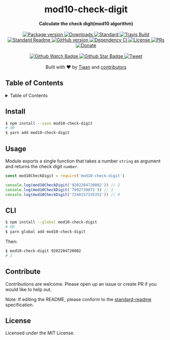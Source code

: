 <h1 align="center">mod10-check-digit</h1>
<div align="center">
  <strong>Calculate the check digit(mod10 algorithm)</strong>
</div>
<br>
<div align="center">
  <a href="https://npmjs.org/package/mod10-check-digit">
    <img src="https://img.shields.io/npm/v/mod10-check-digit.svg?style=flat-square" alt="Package version" />
  </a>
  <a href="https://npmjs.org/package/mod10-check-digit">
  <img src="https://img.shields.io/npm/dm/mod10-check-digit.svg?style=flat-square" alt="Downloads" />
  </a>
  <a href="https://github.com/feross/standard">
    <img src="https://img.shields.io/badge/code%20style-standard-brightgreen.svg?style=flat-square" alt="Standard" />
  </a>
  <a href="https://travis-ci.org/tiaanduplessis/mod10-check-digit">
    <img src="https://img.shields.io/travis/tiaanduplessis/mod10-check-digit.svg?style=flat-square" alt="Travis Build" />
  </a>
  <a href="https://github.com/RichardLitt/standard-readme)">
    <img src="https://img.shields.io/badge/standard--readme-OK-green.svg?style=flat-square" alt="Standard Readme" />
  </a>
  <a href="https://badge.fury.io/gh/tiaanduplessis%2Fmod10-check-digit">
    <img src="https://badge.fury.io/gh/tiaanduplessis%2Fmod10-check-digit.svg?style=flat-square" alt="GitHub version" />
  </a>
  <a href="https://dependencyci.com/github/tiaanduplessis/mod10-check-digit">
    <img src="https://dependencyci.com/github/tiaanduplessis/mod10-check-digit/badge?style=flat-square" alt="Dependency CI" />
  </a>
  <a href="https://github.com/tiaanduplessis/mod10-check-digit/blob/master/LICENSE">
    <img src="https://img.shields.io/npm/l/mod10-check-digit.svg?style=flat-square" alt="License" />
  </a>
  <a href="http://makeapullrequest.com">
    <img src="https://img.shields.io/badge/PRs-welcome-brightgreen.svg?style=flat-square" alt="PRs" />
  </a>
  <a href="https://www.paypal.me/tiaanduplessis/1">
    <img src="https://img.shields.io/badge/$-support-green.svg?style=flat-square" alt="Donate" />
  </a>
</div>
<br>
<div align="center">
  <a href="https://github.com/tiaanduplessis/mod10-check-digit/watchers">
    <img src="https://img.shields.io/github/watchers/tiaanduplessis/mod10-check-digit.svg?style=social" alt="Github Watch Badge" />
  </a>
  <a href="https://github.com/tiaanduplessis/mod10-check-digit/stargazers">
    <img src="https://img.shields.io/github/stars/tiaanduplessis/mod10-check-digit.svg?style=social" alt="Github Star Badge" />
  </a>
  <a href="https://twitter.com/intent/tweet?text=Check%20out%20mod10-check-digit!%20https://github.com/tiaanduplessis/mod10-check-digit%20%F0%9F%91%8D">
    <img src="https://img.shields.io/twitter/url/https/github.com/tiaanduplessis/mod10-check-digit.svg?style=social" alt="Tweet" />
  </a>
</div>
<br>
<div align="center">
  Built with ❤︎ by <a href="tiaan.beer">Tiaan</a> and <a href="https://github.com/tiaanduplessis/mod10-check-digit/graphs/contributors">contributors</a>
</div>

<h2>Table of Contents</h2>
<details>
  <summary>Table of Contents</summary>
  <li><a href="#install">Install</a></li>
  <li><a href="#usage">Usage</a></li>
  <li><a href="#cli">CLI</a></li>
  <li><a href="#contribute">Contribute</a></li>
  <li><a href="#license">License</a></li>
</details>

## Install

```sh
$ npm install --save mod10-check-digit
# OR
$ yarn add mod10-check-digit
```

## Usage

Module exports a single function that takes a number `string` as argument and returns the check digit `number`.

```js
const mod10CheckDigit = require('mod10-check-digit')

console.log(mod10CheckDigit('9202204720082')) // 2
console.log(mod10CheckDigit('7992739871')) // 3
console.log(mod10CheckDigit('7240157335352')) // 4

```

## CLI

```sh
$ npm install --global mod10-check-digit
# OR
$ yarn global add mod10-check-digit
```

Then:

```sh
$ mod10-check-digit 9202204720082
# 2
```


## Contribute

Contributions are welcome. Please open up an issue or create PR if you would like to help out.

Note: If editing the README, please conform to the [standard-readme](https://github.com/RichardLitt/standard-readme) specification.

## License

Licensed under the MIT License.
